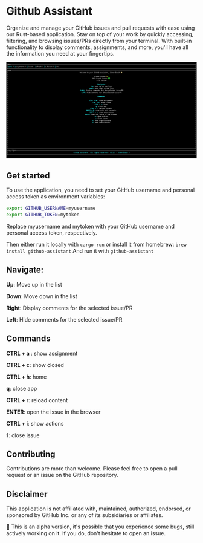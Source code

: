 
# Github Assistant
Organize and manage your GitHub issues and pull requests with ease using our Rust-based application. Stay on top of your work by quickly accessing, filtering, and browsing issues/PRs directly from your terminal. With built-in functionality to display comments, assignments, and more, you'll have all the information you need at your fingertips.

![Local Image](landing.png)

## Get started
To use the application, you need to set your GitHub username and personal access token as environment variables:

```bash
export GITHUB_USERNAME=myusername
export GITHUB_TOKEN=mytoken
```
Replace myusername and mytoken with your GitHub username and personal access token, respectively.

Then either run it locally with
`cargo run`
or install it from homebrew:
`brew install github-assistant`
And run it with
`github-assistant`

## Navigate:
**Up**: Move up in the list

**Down**: Move down in the list

**Right**: Display comments for the selected issue/PR

**Left**: Hide comments for the selected issue/PR


## Commands
**CTRL + a** : show assignment

**CTRL + c**: show closed

**CTRL + h**: home

**q**: close app

**CTRL + r**: reload content

**ENTER**: open the issue in the browser

**CTRL + i**: show actions

**1**: close issue

## Contributing
Contributions are more than welcome. Please feel free to open a pull request or an issue on the GitHub repository.

## Disclaimer
This application is not affiliated with, maintained, authorized, endorsed, or sponsored by GitHub Inc. or any of its subsidiaries or affiliates.

🚧 This is an alpha version, it's possible that you experience some bugs, still actively working on it. If you do, don't hesitate to open an issue.
